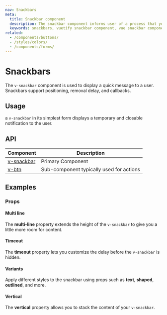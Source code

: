 ```yaml
---
nav: Snackbars
meta:
  title: Snackbar component
  description: The snackbar component informs user of a process that your application has performed is will perform. It can be temporary and often contains actions. Timer will stop when user hovers over the snackbar.
  keywords: snackbars, vuetify snackbar component, vue snackbar component
related:
  - /components/buttons/
  - /styles/colors/
  - /components/forms/
---
```


# Snackbars

The `v-snackbar` component is used to display a quick message to a user. Snackbars support positioning, removal delay, and callbacks.

## Usage

a `v-snackbar` in its simplest form displays a temporary and closable notification to the user.

<example file="v-snackbar/usage" />

<entry />

## API

| Component | Description |
| - | - |
| [v-snackbar](/api/v-snackbar/) | Primary Component |
| [v-btn](/api/v-btn/) | Sub-component typically used for actions |

<api-inline hide-links />

## Examples

### Props

#### Multi line

The **multi-line** property extends the height of the `v-snackbar` to give you a little more room for content.

<example file="v-snackbar/prop-multi-line" />

#### Timeout

The **timeout** property lets you customize the delay before the `v-snackbar` is hidden.

<example file="v-snackbar/prop-timeout" />

#### Variants

Apply different styles to the snackbar using props such as **text**, **shaped**, **outlined**, and more.

<example file="v-snackbar/prop-variants" />

#### Vertical

The **vertical** property allows you to stack the content of your `v-snackbar`.

<example file="v-snackbar/prop-vertical" />
